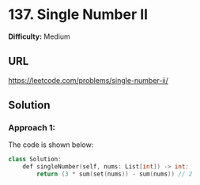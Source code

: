 # 137. Single Number II
**Difficulty:** Medium

## URL

https://leetcode.com/problems/single-number-ii/

## Solution

### Approach 1:

The code is shown below:

```c++
class Solution:
    def singleNumber(self, nums: List[int]) -> int:
        return (3 * sum(set(nums)) - sum(nums)) // 2
```

